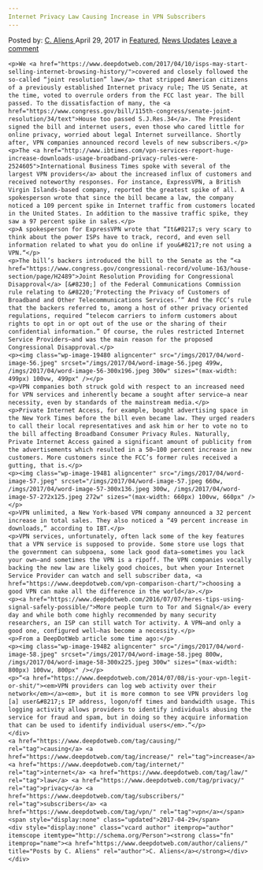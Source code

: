 ```yaml
---
Internet Privacy Law Causing Increase in VPN Subscribers
---
```

<article class="post-listing post-19467 post type-post status-publish format-standard has-post-thumbnail hentry  tag-causing tag-increase tag-internet tag-law tag-privacy tag-subscribers tag-vpn">
    <div class="post-inner">
        <span>Posted by: <a href="https://www.deepdotweb.com/author/caliens/" title="">C. Aliens </a></span>
    <span>April 29, 2017</span>
    <span>in <a href="https://www.deepdotweb.com/category/deepdot-news/" rel="category tag">Featured</a>, <a href="https://www.deepdotweb.com/category/news-updates/" rel="category tag">News Updates</a></span>
    <span><a href="https://www.deepdotweb.com/2017/04/29/internet-privacy-law-causing-increase-vpn-subscribers/#respond">Leave a comment</a></span>
    </p>
    <div class="clear"></div>
    
    <p>We <a href="https://www.deepdotweb.com/2017/04/10/isps-may-start-selling-internet-browsing-history/">covered and closely followed the so-called “joint resolution” law</a> that stripped American citizens of a previously established Internet privacy rule; The US Senate, at the time, voted to overrule orders from the FCC last year. The bill passed. To the dissatisfaction of many, the <a href="https://www.congress.gov/bill/115th-congress/senate-joint-resolution/34/text">House too passed S.J.Res.34</a>. The President signed the bill and internet users, even those who cared little for online privacy, worried about legal Internet surveillance. Shortly after, VPN companies announced record levels of new subscribers.</p>
    <p>The <a href="http://www.ibtimes.com/vpn-services-report-huge-increase-downloads-usage-broadband-privacy-rules-were-2524605">International Business Times spoke with several of the largest VPN providers</a> about the increased influx of customers and received noteworthy responses. For instance, ExpressVPN, a British Virgin Islands-based company, reported the greatest spike of all. A spokesperson wrote that since the bill became a law, the company noticed a 109 percent spike in Internet traffic from customers located in the United States. In addition to the massive traffic spike, they saw a 97 percent spike in sales.</p>
    <p>A spokesperson for ExpressVPN wrote that “It&#8217;s very scary to think about the power ISPs have to track, record, and even sell information related to what you do online if you&#8217;re not using a VPN.“</p>
    <p>The bill’s backers introduced the bill to the Senate as the “<a href="https://www.congress.gov/congressional-record/volume-163/house-section/page/H2489">Joint Resolution Providing for Congressional Disapproval</a> [&#8230;] of the Federal Communications Commission rule relating to &#8220;’Protecting the Privacy of Customers of Broadband and Other Telecommunications Services.’” And the FCC’s rule that the backers referred to, among a host of other privacy oriented regulations, required “telecom carriers to inform customers about rights to opt in or opt out of the use or the sharing of their confidential information.” Of course, the rules restricted Internet Service Providers—and was the main reason for the proposed Congressional Disapproval.</p>
    <p><img class="wp-image-19480 aligncenter" src="/imgs/2017/04/word-image-56.jpeg" srcset="/imgs/2017/04/word-image-56.jpeg 499w, /imgs/2017/04/word-image-56-300x196.jpeg 300w" sizes="(max-width: 499px) 100vw, 499px" /></p>
    <p>VPN companies both struck gold with respect to an increased need for VPN services and inherently became a sought after service—a near necessity, even by standards of the mainstream media.</p>
    <p>Private Internet Access, for example, bought advertising space in the New York Times before the bill even became law. They urged readers to call their local representatives and ask him or her to vote no to the bill affecting Broadband Consumer Privacy Rules. Naturally, Private Internet Access gained a significant amount of publicity from the advertisements which resulted in a 50–100 percent increase in new customers. More customers since the FCC’s former rules received a gutting, that is.</p>
    <p><img class="wp-image-19481 aligncenter" src="/imgs/2017/04/word-image-57.jpeg" srcset="/imgs/2017/04/word-image-57.jpeg 660w, /imgs/2017/04/word-image-57-300x136.jpeg 300w, /imgs/2017/04/word-image-57-272x125.jpeg 272w" sizes="(max-width: 660px) 100vw, 660px" /></p>
    <p>VPN unlimited, a New York-based VPN company announced a 32 percent increase in total sales. They also noticed a “49 percent increase in downloads,” according to IBT.</p>
    <p>VPN services, unfortunately, often lack some of the key features that a VPN service is supposed to provide. Some store use logs that the government can subpoena, some lack good data—sometimes you lack your own—and sometimes the VPN is a ripoff. The VPN companies vocally backing the new law are likely good choices, but when your Internet Service Provider can watch and sell subscriber data, <a href="https://www.deepdotweb.com/vpn-comparison-chart/">choosing a good VPN can make all the difference in the world</a>.</p>
    <p><a href="https://www.deepdotweb.com/2016/07/07/heres-tips-using-signal-safely-possible/">More people turn to Tor and Signal</a> every day and while both come highly recommended by many security researchers, an ISP can still watch Tor activity. A VPN—and only a good one, configured well—has become a necessity.</p>
    <p>From a DeepDotWeb article some time ago:</p>
    <p><img class="wp-image-19482 aligncenter" src="/imgs/2017/04/word-image-58.jpeg" srcset="/imgs/2017/04/word-image-58.jpeg 800w, /imgs/2017/04/word-image-58-300x225.jpeg 300w" sizes="(max-width: 800px) 100vw, 800px" /></p>
    <p>“<a href="https://www.deepdotweb.com/2014/07/08/is-your-vpn-legit-or-shit/"><em>VPN providers can log web activity over their network</em></a><em>, but it is more common to see VPN providers log [a] user&#8217;s IP address, logon/off times and bandwidth usage. This logging activity allows providers to identify individuals abusing the service for fraud and spam, but in doing so they acquire information that can be used to identify individual users</em>.”</p>
    </div>
    <a href="https://www.deepdotweb.com/tag/causing/" rel="tag">causing</a> <a href="https://www.deepdotweb.com/tag/increase/" rel="tag">increase</a> <a href="https://www.deepdotweb.com/tag/internet/" rel="tag">internet</a> <a href="https://www.deepdotweb.com/tag/law/" rel="tag">law</a> <a href="https://www.deepdotweb.com/tag/privacy/" rel="tag">privacy</a> <a href="https://www.deepdotweb.com/tag/subscribers/" rel="tag">subscribers</a> <a href="https://www.deepdotweb.com/tag/vpn/" rel="tag">vpn</a></span> <span style="display:none" class="updated">2017-04-29</span>
    <div style="display:none" class="vcard author" itemprop="author" itemscope itemtype="http://schema.org/Person"><strong class="fn" itemprop="name"><a href="https://www.deepdotweb.com/author/caliens/" title="Posts by C. Aliens" rel="author">C. Aliens</a></strong></div>
    </div>
</article>

